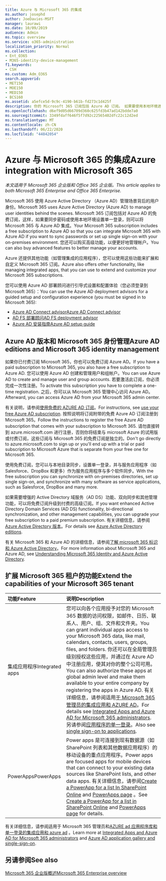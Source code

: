 ```yaml
---
title: Azure 与 Microsoft 365 的集成
ms.author: josephd
author: JoeDavies-MSFT
manager: laurawi
ms.date: 10/09/2019
audience: Admin
ms.topic: overview
ms.service: o365-administration
localization_priority: Normal
ms.collection:
- Ent_O365
- M365-identity-device-management
f1.keywords:
- CSH
ms.custom: Adm_O365
search.appverid:
- MET150
- MOE150
- MED150
- BCS160
ms.assetid: a5efce5d-9c9c-4190-b61b-fd273c1d425f
description: 你的 Microsoft 365 订阅包括 Azure AD 订阅。 如果要使用本地环境进行密码同步或单一登录，请将 Microsoft 365 与 Azure AD 集成。
ms.openlocfilehash: d6ef9d05d66709d360c625fd3b47ad142bdde7a0
ms.sourcegitcommit: 3349fdaff646f5f7d92c22565402dfc22c12d2ed
ms.translationtype: MT
ms.contentlocale: zh-CN
ms.lasthandoff: 06/22/2020
ms.locfileid: "44842054"
---
```

# <a name="azure-integration-with-microsoft-365"></a><span data-ttu-id="63071-104">Azure 与 Microsoft 365 的集成</span><span class="sxs-lookup"><span data-stu-id="63071-104">Azure integration with Microsoft 365</span></span>

<span data-ttu-id="63071-105">*本文适用于 Microsoft 365 企业版和 Office 365 企业版。*</span><span class="sxs-lookup"><span data-stu-id="63071-105">*This article applies to both Microsoft 365 Enterprise and Office 365 Enterprise.*</span></span>

<span data-ttu-id="63071-106">Microsoft 365 使用 Azure Active Directory （Azure AD）管理场景背后的用户身份。</span><span class="sxs-lookup"><span data-stu-id="63071-106">Microsoft 365 uses Azure Active Directory (Azure AD) to manage user identities behind the scenes.</span></span> <span data-ttu-id="63071-107">Microsoft 365 订阅包括对 Azure AD 的免费订阅，这样，如果要同步密码或使用本地环境设置单一登录，则可以将 Microsoft 365 与 Azure AD 集成。</span><span class="sxs-lookup"><span data-stu-id="63071-107">Your Microsoft 365 subscription includes a free subscription to Azure AD so that you can integrate Microsoft 365 with Azure AD if you want to sync passwords or set up single sign-on with your on-premises environment.</span></span> <span data-ttu-id="63071-108">您还可以购买高级功能，以便更好地管理帐户。</span><span class="sxs-lookup"><span data-stu-id="63071-108">You can also buy advanced features to better manage your accounts.</span></span>
  
<span data-ttu-id="63071-109">Azure 还提供其他功能（如管理集成的应用程序），您可以使用这些功能来扩展和自定义 Microsoft 365 订阅。</span><span class="sxs-lookup"><span data-stu-id="63071-109">Azure also offers other functionality, like managing integrated apps, that you can use to extend and customize your Microsoft 365 subscriptions.</span></span>
  
<span data-ttu-id="63071-110">您可以使用 Azure AD 部署顾问进行引导式设置和配置体验（您必须登录到 Microsoft 365）：</span><span class="sxs-lookup"><span data-stu-id="63071-110">You can use the Azure AD deployment advisors for a guided setup and configuration experience (you must be signed in to Microsoft 365):</span></span>

 - [<span data-ttu-id="63071-111">Azure AD Connect advisor</span><span class="sxs-lookup"><span data-stu-id="63071-111">Azure AD Connect advisor</span></span>](https://aka.ms/aadconnectpwsync)
 - [<span data-ttu-id="63071-112">AD FS 部署顾问</span><span class="sxs-lookup"><span data-stu-id="63071-112">AD FS deployment advisor</span></span>](https://aka.ms/adfsguidance)
 - [<span data-ttu-id="63071-113">Azure AD 安装指南</span><span class="sxs-lookup"><span data-stu-id="63071-113">Azure AD setup guide</span></span>](https://aka.ms/aadpguidance)
  
## <a name="azure-ad-editions-and-microsoft-365-identity-management"></a><span data-ttu-id="63071-114">Azure AD 版本和 Microsoft 365 身份管理</span><span class="sxs-lookup"><span data-stu-id="63071-114">Azure AD editions and Microsoft 365 identity management</span></span>

<span data-ttu-id="63071-115">如果你已付费订阅 Microsoft 365，你也可以免费订阅 Azure AD。</span><span class="sxs-lookup"><span data-stu-id="63071-115">If you have a paid subscription to Microsoft 365, you also have a free subscription to Azure AD.</span></span> <span data-ttu-id="63071-116">您可以使用 Azure AD 创建和管理用户和组帐户。</span><span class="sxs-lookup"><span data-stu-id="63071-116">You can use Azure AD to create and manage user and group accounts.</span></span> <span data-ttu-id="63071-117">若要激活此订阅，你必须完成一次性注册。</span><span class="sxs-lookup"><span data-stu-id="63071-117">To activate this subscription you have to complete a one-time registration.</span></span> <span data-ttu-id="63071-118">之后，你可以从 Microsoft 365 管理中心访问 Azure AD。</span><span class="sxs-lookup"><span data-stu-id="63071-118">Afterward, you can access Azure AD from your Microsoft 365 admin center.</span></span> 

<span data-ttu-id="63071-119">有关说明，请参阅[使用免费的 AZURE AD 订阅](https://go.microsoft.com/fwlink/p/?LinkId=617127)。</span><span class="sxs-lookup"><span data-stu-id="63071-119">For instructions, see [use your free Azure AD subscription](https://go.microsoft.com/fwlink/p/?LinkId=617127).</span></span> <span data-ttu-id="63071-120">按照说明将订阅附带的免费 Azure AD 订阅注册到 Microsoft 365。</span><span class="sxs-lookup"><span data-stu-id="63071-120">Follow the instructions to register the free Azure AD subscription that comes with your subscription to Microsoft 365.</span></span> <span data-ttu-id="63071-121">请勿直接转到 azure.microsoft.com 进行注册，否则你将结束与 microsoft Azure 的试用版或付费订阅，这些订阅与 Microsoft 365 的免费订阅是独立的。</span><span class="sxs-lookup"><span data-stu-id="63071-121">Don't go directly to azure.microsoft.com to sign up or you'll end up with a trial or paid subscription to Microsoft Azure that is separate from your free one for Microsoft 365.</span></span> 
  
<span data-ttu-id="63071-122">使用免费订阅，您可以与本地目录同步，设置单一登录，并与服务应用程序（如 Salesforce、DropBox 和更多）作为服务应用程序与多个软件同步。</span><span class="sxs-lookup"><span data-stu-id="63071-122">With the free subscription you can synchronize with on-premises directories, set up single sign-on, and synchronize with many software as service applications, such as Salesforce, DropBox and many more.</span></span>
  
<span data-ttu-id="63071-123">如果需要增强的 Active Directory 域服务（AD DS）功能、双向同步和其他管理功能，可以将免费订阅升级到付费的高级订阅。</span><span class="sxs-lookup"><span data-stu-id="63071-123">If you want enhanced Active Directory Domain Services (AD DS) functionality, bi-directional synchronization, and other management capabilities, you can upgrade your free subscription to a paid premium subscription.</span></span> <span data-ttu-id="63071-124">有关详细信息，请参阅[Azure Active Directory 版本](https://azure.microsoft.com/pricing/details/active-directory/)。</span><span class="sxs-lookup"><span data-stu-id="63071-124">For details see [Azure Active Directory editions](https://azure.microsoft.com/pricing/details/active-directory/).</span></span>
  
<span data-ttu-id="63071-125">有关 Microsoft 365 和 Azure AD 的详细信息，请参阅[了解 microsoft 365 标识和 Azure Active Directory](about-office-365-identity.md)。</span><span class="sxs-lookup"><span data-stu-id="63071-125">For more information about Microsoft 365 and Azure AD, see [Understanding Microsoft 365 Identity and Azure Active Directory](about-office-365-identity.md).</span></span>
  
## <a name="extend-the-capabilities-of-your-microsoft-365-tenant"></a><span data-ttu-id="63071-126">扩展 Microsoft 365 租户的功能</span><span class="sxs-lookup"><span data-stu-id="63071-126">Extend the capabilities of your Microsoft 365 tenant</span></span>

|<span data-ttu-id="63071-127">**功能**</span><span class="sxs-lookup"><span data-stu-id="63071-127">**Feature**</span></span>|<span data-ttu-id="63071-128">**说明**</span><span class="sxs-lookup"><span data-stu-id="63071-128">**Description**</span></span>|
|:-----|:-----|
|<span data-ttu-id="63071-129">集成应用程序</span><span class="sxs-lookup"><span data-stu-id="63071-129">Integrated apps</span></span>  <br/> |<span data-ttu-id="63071-130">您可以向各个应用授予对您的 Microsoft 365 数据的访问权限，如邮件、日历、联系人、用户、组、文件和文件夹。</span><span class="sxs-lookup"><span data-stu-id="63071-130">You can grant individual apps access to your Microsoft 365 data, like mail, calendars, contacts, users, groups, files, and folders.</span></span> <span data-ttu-id="63071-131">你还可以在全局管理员级别授权这些应用，并通过在 Azure AD 中注册应用，使其对你的整个公司可用。</span><span class="sxs-lookup"><span data-stu-id="63071-131">You can also authorize these apps at global admin level and make them available to your entire company by registering the apps in Azure AD.</span></span> <span data-ttu-id="63071-132">有关详细信息，请参阅适用[于 Microsoft 365 管理员的集成应用和 AZURE AD](https://support.office.com/article/cb2250e3-451e-416f-bf4e-363549652c2a)。</span><span class="sxs-lookup"><span data-stu-id="63071-132">For details see [Integrated Apps and Azure AD for Microsoft 365 administrators](https://support.office.com/article/cb2250e3-451e-416f-bf4e-363549652c2a).</span></span>  <br/> <span data-ttu-id="63071-133">另请参阅[应用程序的单一登录](https://go.microsoft.com/fwlink/p/?LinkId=698604)。</span><span class="sxs-lookup"><span data-stu-id="63071-133">Also see [single sign-on to applications](https://go.microsoft.com/fwlink/p/?LinkId=698604).</span></span>  <br/> |
|<span data-ttu-id="63071-134">PowerApps</span><span class="sxs-lookup"><span data-stu-id="63071-134">PowerApps</span></span>  <br/> | <span data-ttu-id="63071-135">Power apps 是可连接到现有数据源（如 SharePoint 列表和其他数据应用程序）的移动设备的重点应用程序。</span><span class="sxs-lookup"><span data-stu-id="63071-135">Power apps are focused apps for mobile devices that can connect to your existing data sources like SharePoint lists, and other data apps.</span></span> <span data-ttu-id="63071-136">有关详细信息，请参阅[Create a PowerApp for a list In SharePoint Online](https://support.office.com/article/9338b2d2-67ac-4b81-8e67-97da27e5e9ab) and [PowerApps page](https://powerapps.microsoft.com/) 。</span><span class="sxs-lookup"><span data-stu-id="63071-136">See [Create a PowerApp for a list in SharePoint Online](https://support.office.com/article/9338b2d2-67ac-4b81-8e67-97da27e5e9ab) and [PowerApps page](https://powerapps.microsoft.com/) for details.</span></span>  <br/> |
   
<span data-ttu-id="63071-137">有关详细信息，请参阅适用于 Microsoft 365 管理员和[AZURE ad 应用程序库和单一登录](https://docs.microsoft.com/azure/active-directory/manage-apps/what-is-single-sign-on)[的集成应用和 azure ad](integrated-apps-and-azure-ads.md) 。</span><span class="sxs-lookup"><span data-stu-id="63071-137">Learn more at [Integrated Apps and Azure AD for Microsoft 365 administrators](integrated-apps-and-azure-ads.md) and [Azure AD application gallery and single-sign-on](https://docs.microsoft.com/azure/active-directory/manage-apps/what-is-single-sign-on).</span></span>

## <a name="see-also"></a><span data-ttu-id="63071-138">另请参阅</span><span class="sxs-lookup"><span data-stu-id="63071-138">See also</span></span>

[<span data-ttu-id="63071-139">Microsoft 365 企业版概述</span><span class="sxs-lookup"><span data-stu-id="63071-139">Microsoft 365 Enterprise overview</span></span>](https://docs.microsoft.com/microsoft-365/enterprise/microsoft-365-overview)
